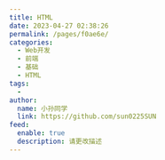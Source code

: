 ```yaml
---
title: HTML
date: 2023-04-27 02:38:26
permalink: /pages/f0ae6e/
categories:
  - Web开发
  - 前端
  - 基础
  - HTML
tags:
  - 
author: 
  name: 小孙同学
  link: https://github.com/sun0225SUN
feed: 
  enable: true
  description: 请更改描述
---
```

